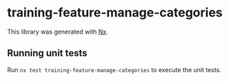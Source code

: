 # training-feature-manage-categories

This library was generated with [Nx](https://nx.dev).

## Running unit tests

Run `nx test training-feature-manage-categories` to execute the unit tests.
